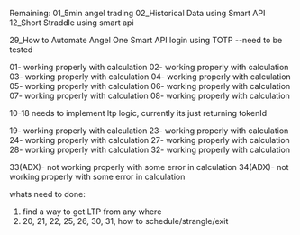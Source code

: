 Remaining:
01_5min angel trading
02_Historical Data using Smart API
12_Short Straddle using smart api

29_How to Automate Angel One Smart API login using TOTP --need to be tested

01- working properly with calculation
02- working properly with calculation
03- working properly with calculation
04- working properly with calculation
05- working properly with calculation
06- working properly with calculation
07- working properly with calculation
08- working properly with calculation

10-18 needs to implement ltp logic, currently its just returning tokenId

19- working properly with calculation
23- working properly with calculation
24- working properly with calculation
27- working properly with calculation
28- working properly with calculation
32- working properly with calculation

33(ADX)- not working properly with some error in calculation
34(ADX)- not working properly with some error in calculation

whats need to done:

1. find a way to get LTP from any where
2. 20, 21, 22, 25, 26, 30, 31, how to schedule/strangle/exit
